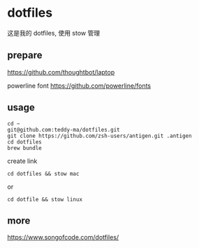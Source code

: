 # dotfiles

这是我的 dotfiles, 使用 stow 管理

## prepare

https://github.com/thoughtbot/laptop

powerline font https://github.com/powerline/fonts

## usage

```shell
cd ~
git@github.com:teddy-ma/dotfiles.git
git clone https://github.com/zsh-users/antigen.git .antigen
cd dotfiles
brew bundle
```

create link

`cd dotfiles && stow mac`

or

`cd dotfile && stow linux`

## more

https://www.songofcode.com/dotfiles/
